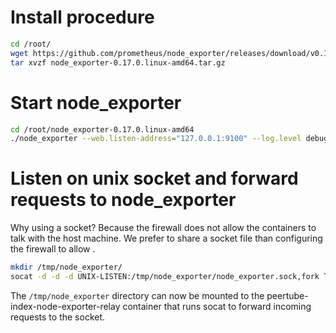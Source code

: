 # Install procedure
```bash
cd /root/
wget https://github.com/prometheus/node_exporter/releases/download/v0.17.0/node_exporter-0.17.0.linux-amd64.tar.gz
tar xvzf node_exporter-0.17.0.linux-amd64.tar.gz
```

# Start node_exporter
```bash
cd /root/node_exporter-0.17.0.linux-amd64
./node_exporter --web.listen-address="127.0.0.1:9100" --log.level debug
```

# Listen on unix socket and forward requests to node_exporter
Why using a socket?
Because the firewall does not allow the containers to talk with the host machine.
We prefer to share a socket file than configuring the firewall to allow .

```bash
mkdir /tmp/node_exporter/
socat -d -d -d UNIX-LISTEN:/tmp/node_exporter/node_exporter.sock,fork TCP4:127.0.0.1:9100
```

The `/tmp/node_exporter` directory can now be mounted to the peertube-index-node-exporter-relay container that runs socat to forward incoming requests to the socket.
